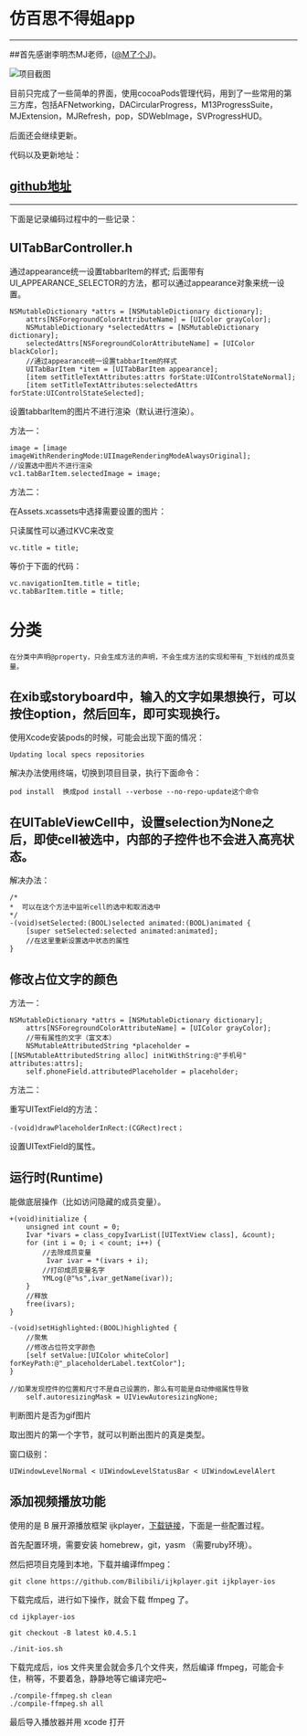 
# 仿百思不得姐app

----

##首先感谢李明杰MJ老师，([@M了个J](http://weibo.com/exceptions?from=myfollow_all&is_all=1))。

![项目截图](http://upload-images.jianshu.io/upload_images/1116587-aaa8133b29dbea88.png?imageMogr2/auto-orient/strip%7CimageView2/2/w/1240)

目前只完成了一些简单的界面，使用cocoaPods管理代码，用到了一些常用的第三方库，包括AFNetworking，DACircularProgress，M13ProgressSuite，MJExtension，MJRefresh，pop，SDWebImage，SVProgressHUD。

后面还会继续更新。

代码以及更新地址：

## [github地址](https://github.com/hrscy/Baisibudejie)

---

下面是记录编码过程中的一些记录：

## UITabBarController.h

通过appearance统一设置tabbarItem的样式;
后面带有UI_APPEARANCE_SELECTOR的方法，都可以通过appearance对象来统一设置。


```
NSMutableDictionary *attrs = [NSMutableDictionary dictionary];
    attrs[NSForegroundColorAttributeName] = [UIColor grayColor];
    NSMutableDictionary *selectedAttrs = [NSMutableDictionary dictionary];
    selectedAttrs[NSForegroundColorAttributeName] = [UIColor blackColor];
    //通过appearance统一设置tabbarItem的样式
    UITabBarItem *item = [UITabBarItem appearance];
    [item setTitleTextAttributes:attrs forState:UIControlStateNormal];
    [item setTitleTextAttributes:selectedAttrs forState:UIControlStateSelected];
```

设置tabbarItem的图片不进行渲染（默认进行渲染）。

方法一：

```
image = [image imageWithRenderingMode:UIImageRenderingModeAlwaysOriginal];
//设置选中图片不进行渲染
vc1.tabBarItem.selectedImage = image;
```
方法二：

在Assets.xcassets中选择需要设置的图片：


只读属性可以通过KVC来改变
	
```
vc.title = title;
```
等价于下面的代码：

```
vc.navigationItem.title = title;
vc.tabBarItem.title = title;
```

# 分类

	在分类中声明@property，只会生成方法的声明，不会生成方法的实现和带有_下划线的成员变量。


## 在xib或storyboard中，输入的文字如果想换行，可以按住option，然后回车，即可实现换行。

使用Xcode安装pods的时候，可能会出现下面的情况：

```
Updating local specs repositories
````

解决办法使用终端，切换到项目目录，执行下面命令：

```
pod install  换成pod install --verbose --no-repo-update这个命令
```

## 在UITableViewCell中，设置selection为None之后，即使cell被选中，内部的子控件也不会进入高亮状态。

解决办法：

```
/*
*  可以在这个方法中监听cell的选中和取消选中
*/
-(void)setSelected:(BOOL)selected animated:(BOOL)animated {
    [super setSelected:selected animated:animated];
	//在这里重新设置选中状态的属性
}
```

## 修改占位文字的颜色

方法一：

```
NSMutableDictionary *attrs = [NSMutableDictionary dictionary];
    attrs[NSForegroundColorAttributeName] = [UIColor grayColor];
    //带有属性的文字（富文本）
    NSMutableAttributedString *placeholder = [[NSMutableAttributedString alloc] initWithString:@"手机号" attributes:attrs];
    self.phoneField.attributedPlaceholder = placeholder;
```

方法二：

重写UITextField的方法：

```
-(void)drawPlaceholderInRect:(CGRect)rect；
```

设置UITextField的属性。

## 运行时(Runtime)

能做底层操作（比如访问隐藏的成员变量）。

```
+(void)initialize {
    unsigned int count = 0;
    Ivar *ivars = class_copyIvarList([UITextView class], &count);
    for (int i = 0; i < count; i++) {
        //去除成员变量
         Ivar ivar = *(ivars + i);
        //打印成员变量名字
        YMLog(@"%s",ivar_getName(ivar));
    }
    //释放
    free(ivars);
}
```

```
-(void)setHighlighted:(BOOL)highlighted {
    //聚焦
    //修改占位符文字颜色
    [self setValue:[UIColor whiteColor] forKeyPath:@"_placeholderLabel.textColor"];
}
```


```
//如果发现控件的位置和尺寸不是自己设置的，那么有可能是自动伸缩属性导致
    self.autoresizingMask = UIViewAutoresizingNone;
```


判断图片是否为gif图片

取出图片的第一个字节，就可以判断出图片的真是类型。

窗口级别：

```
UIWindowLevelNormal < UIWindowLevelStatusBar < UIWindowLevelAlert
```

## 添加视频播放功能

使用的是 B 展开源播放框架 ijkplayer，[下载链接](https://github.com/Bilibili/ijkplayer)，下面是一些配置过程。


首先配置环境，需要安装 homebrew，git，yasm （需要ruby环境）。

然后把项目克隆到本地，下载并编译ffmpeg：

```
git clone https://github.com/Bilibili/ijkplayer.git ijkplayer-ios
```

下载完成后，进行如下操作，就会下载 ffmpeg 了。

```
cd ijkplayer-ios

git checkout -B latest k0.4.5.1

./init-ios.sh
```

下载完成后，ios 文件夹里会就会多几个文件夹，然后编译 ffmpeg，可能会卡住，稍等，不要着急，静静地等它编译完吧~

```
./compile-ffmpeg.sh clean
./compile-ffmpeg.sh all
```

最后导入播放器并用 xcode 打开















